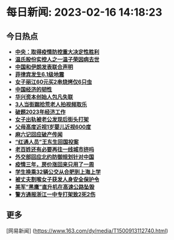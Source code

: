 
# 每日新闻: 2023-02-16 14:18:23
## 今日热点

- **[中央：取得疫情防控重大决定性胜利](https://www.163.com/search?keyword=%E4%B8%AD%E5%A4%AE%EF%BC%9A%E5%8F%96%E5%BE%97%E7%96%AB%E6%83%85%E9%98%B2%E6%8E%A7%E9%87%8D%E5%A4%A7%E5%86%B3%E5%AE%9A%E6%80%A7%E8%83%9C%E5%88%A9)**
- **[温氏股份实控人之一温子荣因病去世](https://www.163.com/search?keyword=%E6%B8%A9%E6%B0%8F%E8%82%A1%E4%BB%BD%E5%AE%9E%E6%8E%A7%E4%BA%BA%E4%B9%8B%E4%B8%80%E6%B8%A9%E5%AD%90%E8%8D%A3%E5%9B%A0%E7%97%85%E5%8E%BB%E4%B8%96)**
- **[中国和伊朗发表联合声明](https://www.163.com/search?keyword=%E4%B8%AD%E5%9B%BD%E5%92%8C%E4%BC%8A%E6%9C%97%E5%8F%91%E8%A1%A8%E8%81%94%E5%90%88%E5%A3%B0%E6%98%8E)**
- **[菲律宾发生6.1级地震](https://www.163.com/search?keyword=%E8%8F%B2%E5%BE%8B%E5%AE%BE%E5%8F%91%E7%94%9F6.1%E7%BA%A7%E5%9C%B0%E9%9C%87)**
- **[女子丽江60元买2串烧烤仅6只虫](https://www.163.com/search?keyword=%E5%A5%B3%E5%AD%90%E4%B8%BD%E6%B1%9F60%E5%85%83%E4%B9%B02%E4%B8%B2%E7%83%A7%E7%83%A4%E4%BB%856%E5%8F%AA%E8%99%AB)**
- **[中国经济的韧性](https://www.163.com/search?keyword=%E4%B8%AD%E5%9B%BD%E7%BB%8F%E6%B5%8E%E7%9A%84%E9%9F%A7%E6%80%A7)**
- **[华兴资本创始人包凡失联](https://www.163.com/search?keyword=%E5%8D%8E%E5%85%B4%E8%B5%84%E6%9C%AC%E5%88%9B%E5%A7%8B%E4%BA%BA%E5%8C%85%E5%87%A1%E5%A4%B1%E8%81%94)**
- **[3人当街踹拾荒老人拍视频取乐](https://www.163.com/search?keyword=3%E4%BA%BA%E5%BD%93%E8%A1%97%E8%B8%B9%E6%8B%BE%E8%8D%92%E8%80%81%E4%BA%BA%E6%8B%8D%E8%A7%86%E9%A2%91%E5%8F%96%E4%B9%90)**
- **[破题2023年经济工作](https://www.163.com/search?keyword=%E7%A0%B4%E9%A2%982023%E5%B9%B4%E7%BB%8F%E6%B5%8E%E5%B7%A5%E4%BD%9C)**
- **[女子出轨被老公发现后街头打架](https://www.163.com/search?keyword=%E5%A5%B3%E5%AD%90%E5%87%BA%E8%BD%A8%E8%A2%AB%E8%80%81%E5%85%AC%E5%8F%91%E7%8E%B0%E5%90%8E%E8%A1%97%E5%A4%B4%E6%89%93%E6%9E%B6)**
- **[父母高度近视1岁婴儿近视600度](https://www.163.com/search?keyword=%E7%88%B6%E6%AF%8D%E9%AB%98%E5%BA%A6%E8%BF%91%E8%A7%861%E5%B2%81%E5%A9%B4%E5%84%BF%E8%BF%91%E8%A7%86600%E5%BA%A6)**
- **[麻六记回应破产传闻](https://www.163.com/search?keyword=%E9%BA%BB%E5%85%AD%E8%AE%B0%E5%9B%9E%E5%BA%94%E7%A0%B4%E4%BA%A7%E4%BC%A0%E9%97%BB)**
- **[“红通人员”王东生回国投案](https://www.163.com/search?keyword=%E2%80%9C%E7%BA%A2%E9%80%9A%E4%BA%BA%E5%91%98%E2%80%9D%E7%8E%8B%E4%B8%9C%E7%94%9F%E5%9B%9E%E5%9B%BD%E6%8A%95%E6%A1%88)**
- **[老百姓还有必要再往一线城市挤吗](https://www.163.com/search?keyword=%E8%80%81%E7%99%BE%E5%A7%93%E8%BF%98%E6%9C%89%E5%BF%85%E8%A6%81%E5%86%8D%E5%BE%80%E4%B8%80%E7%BA%BF%E5%9F%8E%E5%B8%82%E6%8C%A4%E5%90%97)**
- **[外交部回应北约防御规划针对中国](https://www.163.com/search?keyword=%E5%A4%96%E4%BA%A4%E9%83%A8%E5%9B%9E%E5%BA%94%E5%8C%97%E7%BA%A6%E9%98%B2%E5%BE%A1%E8%A7%84%E5%88%92%E9%92%88%E5%AF%B9%E4%B8%AD%E5%9B%BD)**
- **[疫情三年，房价涨回来只用了一周](https://www.163.com/search?keyword=%E7%96%AB%E6%83%85%E4%B8%89%E5%B9%B4%EF%BC%8C%E6%88%BF%E4%BB%B7%E6%B6%A8%E5%9B%9E%E6%9D%A5%E5%8F%AA%E7%94%A8%E4%BA%86%E4%B8%80%E5%91%A8)**
- **[学生换乘32辆公交从合肥到上海上学](https://www.163.com/search?keyword=%E5%AD%A6%E7%94%9F%E6%8D%A2%E4%B9%9832%E8%BE%86%E5%85%AC%E4%BA%A4%E4%BB%8E%E5%90%88%E8%82%A5%E5%88%B0%E4%B8%8A%E6%B5%B7%E4%B8%8A%E5%AD%A6)**
- **[被丈夫割喉女子获发人身安全保护令](https://www.163.com/search?keyword=%E8%A2%AB%E4%B8%88%E5%A4%AB%E5%89%B2%E5%96%89%E5%A5%B3%E5%AD%90%E8%8E%B7%E5%8F%91%E4%BA%BA%E8%BA%AB%E5%AE%89%E5%85%A8%E4%BF%9D%E6%8A%A4%E4%BB%A4)**
- **[美军“黑鹰”直升机在高速公路坠毁](https://www.163.com/search?keyword=%E7%BE%8E%E5%86%9B%E2%80%9C%E9%BB%91%E9%B9%B0%E2%80%9D%E7%9B%B4%E5%8D%87%E6%9C%BA%E5%9C%A8%E9%AB%98%E9%80%9F%E5%85%AC%E8%B7%AF%E5%9D%A0%E6%AF%81)**
- **[警方通报浙江一中专打架致2死2伤](https://www.163.com/search?keyword=%E8%AD%A6%E6%96%B9%E9%80%9A%E6%8A%A5%E6%B5%99%E6%B1%9F%E4%B8%80%E4%B8%AD%E4%B8%93%E6%89%93%E6%9E%B6%E8%87%B42%E6%AD%BB2%E4%BC%A4)**

## 更多
[网易新闻] (https://www.163.com/dy/media/T1500913112740.html)
